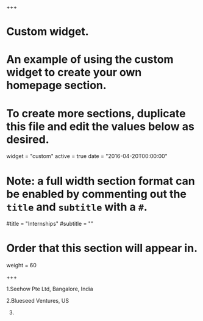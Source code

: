 +++
# Custom widget.
# An example of using the custom widget to create your own homepage section.
# To create more sections, duplicate this file and edit the values below as desired.
widget = "custom"
active = true
date = "2016-04-20T00:00:00"

# Note: a full width section format can be enabled by commenting out the `title` and `subtitle` with a `#`.
#title = "Internships"
#subtitle = ""

# Order that this section will appear in.
weight = 60

+++

1.Seehow Pte Ltd, Bangalore, India

2.Blueseed Ventures, US

3.
